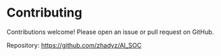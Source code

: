 # Contributing

Contributions welcome! Please open an issue or pull request on GitHub.

Repository: https://github.com/zhadyz/AI_SOC
